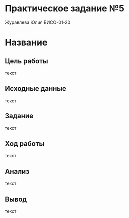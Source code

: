 # Практическое задание №5
Журавлева Юлия БИСО-01-20

# Название

## Цель работы

текст

## Исходные данные

текст

## Задание

текст

## Ход работы

текст

## Анализ

текст

## Вывод

текст
